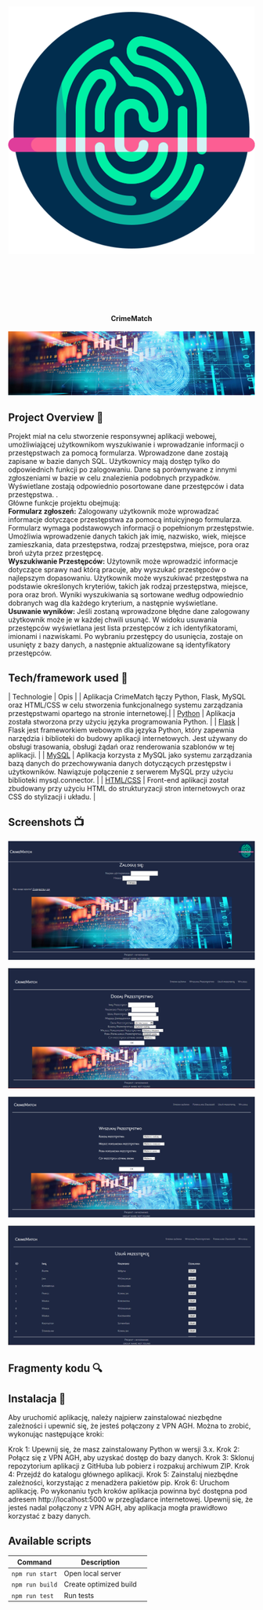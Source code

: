<!-- [![Review Assignment Due Date](https://classroom.github.com/assets/deadline-readme-button-24ddc0f5d75046c5622901739e7c5dd533143b0c8e959d652212380cedb1ea36.svg)](https://classroom.github.com/a/YYgLXq0X)
[![Open in Visual Studio Code](https://classroom.github.com/assets/open-in-vscode-718a45dd9cf7e7f842a935f5ebbe5719a5e09af4491e668f4dbf3b35d5cca122.svg)](https://classroom.github.com/online_ide?assignment_repo_id=11228617&assignment_repo_type=AssignmentRepo) -->
<h1 align="center">

<br>

<p align="center">
<img src="https://github.com/grochot-agh/final-project-group-name-not-found/blob/main/projekt/static/finger.png"  alt="Logo">
</p>

<br>

<br>

</h1>

<h4 align="center">CrimeMatch</h4>

<p align="center">
  <a >
    <img src="https://github.com/grochot-agh/final-project-group-name-not-found/blob/main/projekt/static/zdjecie1.png"
         alt="Screenshot">
  </a>
</p>

## Project Overview 🎉
Projekt miał na celu stworzenie responsywnej aplikacji webowej, umożliwiającej użytkownikom
wyszukiwanie i wprowadzanie informacji o przestępstwach za pomocą formularza. Wprowadzone
dane zostają zapisane w bazie danych SQL. Użytkownicy mają dostęp tylko do odpowiednich funkcji po zalogowaniu.  Dane są porównywane z innymi zgłoszeniami w bazie w celu znalezienia podobnych przypadków. Wyświetlane zostają odpowiednio posortowane dane przestępców i data przestępstwa. .<br>
Główne funkcje projektu obejmują:<br>
<strong>Formularz zgłoszeń:</strong> Zalogowany użytkownik może wprowadzać informacje dotyczące przestępstwa za pomocą intuicyjnego formularza. Formularz wymaga podstawowych informacji o popełnionym przestępstwie. Umożliwia wprowadzenie danych takich jak imię, nazwisko, wiek, miejsce zamieszkania, data przestępstwa, rodzaj przestępstwa, miejsce, pora oraz broń użyta przez przestępcę.<br>
<strong>Wyszukiwanie Przestępców:</strong> Użytownik może wprowadzić informacje dotyczące sprawy nad którą pracuje, aby wyszukać przestępców o najlepszym dopasowaniu. Użytkownik może wyszukiwać przestępstwa na podstawie określonych kryteriów, takich jak rodzaj przestępstwa, miejsce, pora oraz broń. Wyniki wyszukiwania są sortowane według odpowiednio dobranych wag dla każdego kryterium, a następnie wyświetlane.<br>
<strong>Usuwanie wyników:</strong> Jeśli zostaną wprowadzone błędne dane zalogowany użytkownik może je w każdej chwili usunąć. W widoku usuwania przestępców wyświetlana jest lista przestępców z ich identyfikatorami, imionami i nazwiskami. Po wybraniu przestępcy do usunięcia, zostaje on usunięty z bazy danych, a następnie aktualizowane są identyfikatory przestępców.<br>


## Tech/framework used 🔧

| Technologie                                             | Opis                                     |
| Aplikacja CrimeMatch łączy Python, Flask, MySQL oraz HTML/CSS w celu stworzenia funkcjonalnego systemu zarządzania przestępstwami opartego na stronie internetowej.|
| [Python](X)                           | Aplikacja została stworzona przy użyciu języka programowania Python.  |
| [Flask](X)                           |  Flask jest frameworkiem webowym dla języka Python, który zapewnia narzędzia i biblioteki do budowy aplikacji internetowych. Jest używany do obsługi trasowania, obsługi żądań oraz renderowania szablonów w tej aplikacji.   |
| [MySQL](X)                           | Aplikacja korzysta z MySQL jako systemu zarządzania bazą danych do przechowywania danych dotyczących przestępstw i użytkowników. Nawiązuje połączenie z serwerem MySQL przy użyciu biblioteki mysql.connector.  |
| [HTML/CSS](X)                           | Front-end aplikacji został zbudowany przy użyciu HTML do strukturyzacji stron internetowych oraz CSS do stylizacji i układu.  |


## Screenshots 📺

<p align="center">
    <img src="https://github.com/grochot-agh/final-project-group-name-not-found/blob/main/projekt/static/logowanie.png" alt="Screenshot">
</p>

<p align="center">
    <img src="https://github.com/grochot-agh/final-project-group-name-not-found/blob/main/projekt/static/dodaj_przest%C4%99pstwo.png" alt="Screenshot">
</p>

<p align="center">
    <img src="https://github.com/grochot-agh/final-project-group-name-not-found/blob/main/projekt/static/szukaj.png" alt="Screenshot">
</p>
<p align="center">
    <img src="https://github.com/grochot-agh/final-project-group-name-not-found/blob/main/projekt/static/usun.png" alt="Screenshot">
</p>

## Fragmenty kodu 🔍


## Instalacja 💾
Aby uruchomić aplikację, należy najpierw zainstalować niezbędne zależności i upewnić się, że jesteś połączony z VPN AGH. Można to zrobić, wykonując następujące kroki:

Krok 1: Upewnij się, że masz zainstalowany Python w wersji 3.x. 
Krok 2: Połącz się z VPN AGH, aby uzyskać dostęp do bazy danych.
Krok 3: Sklonuj repozytorium aplikacji z GitHuba lub pobierz i rozpakuj archiwum ZIP.
Krok 4: Przejdź do katalogu głównego aplikacji.
Krok 5: Zainstaluj niezbędne zależności, korzystając z menadżera pakietów pip.
Krok 6: Uruchom aplikację.
Po wykonaniu tych kroków aplikacja powinna być dostępna pod adresem http://localhost:5000 w przeglądarce internetowej. Upewnij się, że jesteś nadal połączony z VPN AGH, aby aplikacja mogła prawidłowo korzystać z bazy danych.



## Available scripts

| Command                   | Description                   |     |
| ------------------------- | ----------------------------- | --- |
| `npm run start`           | Open local server             |     |
| `npm run build`           | Create optimized build        |     |
| `npm run test`            | Run tests                     |     |
